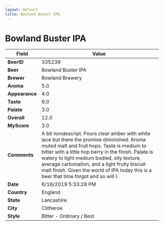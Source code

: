 ```yaml
---
layout: default
title: Bowland Buster IPA
---
```


# Bowland Buster IPA

| Field         | Value     |
|---------------|-----------|
| **BeerID** | 335239 |
| **Beer** | Bowland Buster IPA |
| **Brewer** | Bowland Brewery |
| **Aroma** | 5.0 |
| **Appearance** | 4.0 |
| **Taste** | 6.0 |
| **Palate** | 3.0 |
| **Overall** | 12.0 |
| **MyScore** | 3.0 |
| **Comments** | A bit nondescript. Pours clear amber with white lace but there the promise diminished. Aroma muted malt and fruit hops. Taste is medium to bitter with a little hop berry in the finish. Palate is watery to light medium bodied, oily texture, average carbonation, and a light fruity biscuit malt finish. Given the world of IPA today this is a beer that time forgot and so will I. |
| **Date** | 6/18/2019 5:33:28 PM |
| **Country** | England |
| **State** | Lancashire |
| **City** | Clitheroe |
| **Style** | Bitter - Ordinary / Best |
